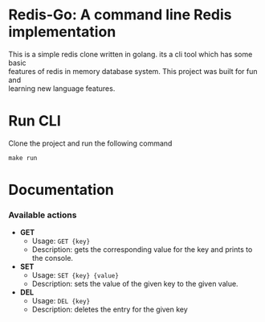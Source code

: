 # Redis-Go: A command line Redis implementation

This is a simple redis clone written in golang. its a cli tool which has some basic \
features of redis in memory database system. This project was built for fun and \
learning new language features.

# Run CLI

Clone the project and run the following command

```
make run
```

# Documentation

### Available actions

-   **GET**
    -   Usage: `GET {key}`
    -   Description: gets the corresponding value for the key and prints to the console.
-   **SET**
    -   Usage: `SET {key} {value}`
    -   Description: sets the value of the given key to the given value.
-   **DEL**
    -   Usage: `DEL {key}`
    -   Description: deletes the entry for the given key
